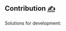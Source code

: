 
## Contribution [<span style='font-size:20px;'>&#x270D;</span>](https://github.com/apidsl/examples/edit/main/DOCS/CONTRIBUTION.md)

Solutions for development:
